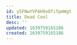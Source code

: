 ```yaml
---
id: y5FNwYVF6H9oOfiTpmWgt
title: Dead Cool
desc: ''
updated: 1639759165186
created: 1639759165186
---
```


